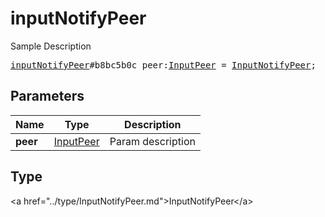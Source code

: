 # inputNotifyPeer

Sample Description

<pre>
<a href="../constructor/inputNotifyPeer.md">inputNotifyPeer</a>#b8bc5b0c peer:<a href="../type/InputPeer.md">InputPeer</a> = <a href="../type/InputNotifyPeer.md">InputNotifyPeer</a>;
</pre>

## Parameters

| Name | Type | Description |
|------|:----:|-------------|
| **peer** | <a href="../type/InputPeer.md">InputPeer</a> | Param description |

## Type

&lt;a href=&#34;../type/InputNotifyPeer.md&#34;&gt;InputNotifyPeer&lt;/a&gt;
